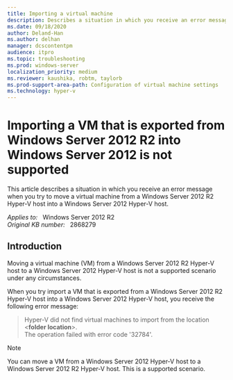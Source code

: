 ```yaml
---
title: Importing a virtual machine
description: Describes a situation in which you receive an error message when you try to move a virtual machine from a Windows Server 2012 R2 Hyper-V host into a Windows Server 2012 Hyper-V host.
ms.date: 09/18/2020
author: Deland-Han 
ms.author: delhan
manager: dcscontentpm
audience: itpro
ms.topic: troubleshooting
ms.prod: windows-server
localization_priority: medium
ms.reviewer: kaushika, robtm, taylorb
ms.prod-support-area-path: Configuration of virtual machine settings
ms.technology: hyper-v
---
```

# Importing a VM that is exported from Windows Server 2012 R2 into Windows Server 2012 is not supported

This article describes a situation in which you receive an error message when you try to move a virtual machine from a Windows Server 2012 R2 Hyper-V host into a Windows Server 2012 Hyper-V host.

_Applies to:_ &nbsp; Windows Server 2012 R2  
_Original KB number:_ &nbsp; 2868279

## Introduction

Moving a virtual machine (VM) from a Windows Server 2012 R2 Hyper-V host to a Windows Server 2012 Hyper-V host is not a supported scenario under any circumstances.

When you try import a VM that is exported from a Windows Server 2012 R2 Hyper-V host into a Windows Server 2012 Hyper-V host, you receive the following error message:

> Hyper-V did not find virtual machines to import from the location <**folder location**>.  
The operation failed with error code '32784'.

> [!NOTE]
> You can move a VM from a Windows Server 2012 Hyper-V host to a Windows Server 2012 R2 Hyper-V host. This is a supported scenario.

